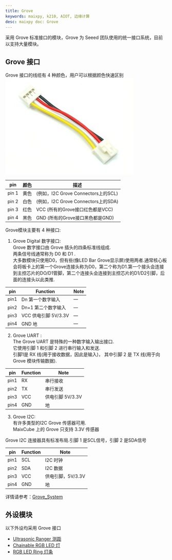 ```yaml
---
title: Grove
keywords: maixpy, k210, AIOT, 边缘计算
desc: maixpy doc: Grove
---
```



采用 Grove 标准接口的模块，Grove 为 Seeed 团队使用的统一接口系统，目前以支持大量模块。 

## Grove 接口

Grove 接口的线缆有 4 种颜色，用户可以根据颜色快速区别
![](../../../assets/hardware/module_grove/grove_interface.jpg)

| pin   | 颜色 | 描述                                |
| ----- | ---- | ----------------------------------- |
| pin 1 | 黄色 | (例如，I2C Grove Connectors上的SCL) |
| pin 2 | 白色 | (例如，I2C Grove Connectors上的SDA) |
| pin 3 | 红色 | VCC (所有的Grove接口红色都是VCC)    |
| pin 4 | 黑色 | GND (所有的Grove接口黑色都是GND)    |

Grove模块主要有 4 种接口:

1. Grove Digital 数字接口:<br/>
    Grove 数字接口由 Grove 插头的四条标准线组成.<br/>
    两条信号线通常称为 D0 和 D1 .<br/>
    大多数模块只使用D0，但有些(像LED Bar Grove显示屏)使用两者.通常核心板会将板卡上的第一个Grove连接头称为D0，第二个称为D1.第一个接头会连接到主控芯片的DO/D1管脚，第二个连接头会连接到主控芯片的D1/D2引脚，后面的连接头以此类推.

| pin  | Function             | Note |
| ---- | -------------------- | ---- |
| pin1 | Dn 第一个数字输入    | —    |
| pin2 | Dn+1 第二个数字输入  | —    |
| pin3 | VCC 供电引脚 5V/3.3V | —    |
| pin4 | GND 地               | —    |


2. Grove UART :<br/>
    The Grove UART 是特殊的一种数字输入输出接口.<br/>
    它使用引脚 1 和引脚 2 进行串行输入和发送. <br/>
    引脚1是 RX 线(用于接收数据，因此是输入)，
    其中引脚 2 是 TX 线(用于向 Grove 模块传输数据).

| pin  | Function | Note             |
| ---- | -------- | ---------------- |
| pin1 | RX       | 串行接收         |
| pin2 | TX       | 串行发送         |
| pin3 | VCC      | 供电引脚 5V/3.3V |
| pin4 | GND      | 地               |

3. Grove I2C:<br/>
    有许多类型的I2C Grove 传感器可用.<br/>MaixCube 上的 Grove 只支持 3.3V 传感器

  Grove I2C 连接器具有标准布局.引脚 1 是SCL信号，引脚 2 是SDA信号

| pin  | Function | Note              |
| ---- | -------- | ----------------- |
| pin1 | SCL      | I2C 时钟          |
| pin2 | SDA      | I2C 数据          |
| pin3 | VCC      | 供电引脚，5V/3.3V |
| pin4 | GND      | 地                |

详情请参考：[Grove_System](https://wiki.seeedstudio.com/cn/Grove_System/)

## 外设模块

以下外设均采用 Grove 接口

* [Ultrasonic Ranger 测距](./grove_ultrasonic_ranger.md)
* [Chainable RGB LED 灯](./grove_chainable_rgb_led.md)
* [RGB LED Ring 灯条](./grove_rgb_led_ring.md)